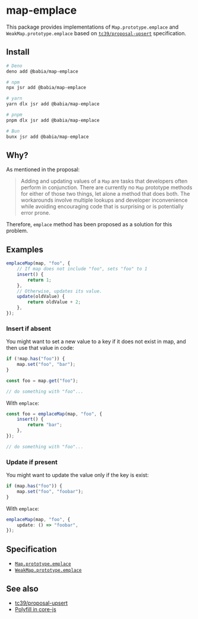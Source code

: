 # map-emplace

This package provides implementations of `Map.prototype.emplace` and
`WeakMap.prototype.emplace` based on
[`tc39/proposal-upsert`](https://github.com/tc39/proposal-upsert) specification.

## Install

```sh
# Deno
deno add @babia/map-emplace

# npm
npx jsr add @babia/map-emplace

# yarn
yarn dlx jsr add @babia/map-emplace

# pnpm
pnpm dlx jsr add @babia/map-emplace

# Bun
bunx jsr add @babia/map-emplace
```

## Why?

As mentioned in the proposal:

> Adding and updating values of a `Map` are tasks that developers often perform
> in conjunction. There are currently no `Map` prototype methods for either of
> those two things, let alone a method that does both. The workarounds involve
> multiple lookups and developer inconvenience while avoiding encouraging code
> that is surprising or is potentially error prone.

Therefore, `emplace` method has been proposed as a solution for this problem.

## Examples

```ts
emplaceMap(map, "foo", {
    // If map does not include "foo", sets "foo" to 1
    insert() {
        return 1;
    },
    // Otherwise, updates its value.
    update(oldValue) {
        return oldValue + 2;
    },
});
```

### Insert if absent

You might want to set a new value to a key if it does not exist in map, and then
use that value in code:

```ts
if (!map.has("foo")) {
    map.set("foo", "bar");
}

const foo = map.get("foo");

// do something with "foo"...
```

With `emplace`:

```ts
const foo = emplaceMap(map, "foo", {
    insert() {
        return "bar";
    },
});

// do something with "foo"...
```

### Update if present

You might want to update the value only if the key is exist:

```ts
if (map.has("foo")) {
    map.set("foo", "foobar");
}
```

With `emplace`:

```ts
emplaceMap(map, "foo", {
    update: () => "foobar",
});
```

## Specification

- [`Map.prototype.emplace`](https://tc39.es/proposal-upsert/#sec-map.prototype.emplace)
- [`WeakMap.prototype.emplace`](https://tc39.es/proposal-upsert/#sec-weakmap.prototype.emplace)

## See also

- [tc39/proposal-upsert](https://github.com/tc39/proposal-upsert)
- [Polyfill in core-js](https://github.com/zloirock/core-js?tab=readme-ov-file#mapprototypeemplace)
